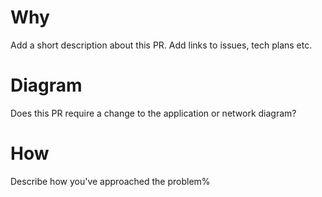 # Why
Add a short description about this PR.
Add links to issues, tech plans etc.

# Diagram
Does this PR require a change to the application or network diagram?

# How
Describe how you've approached the problem%
